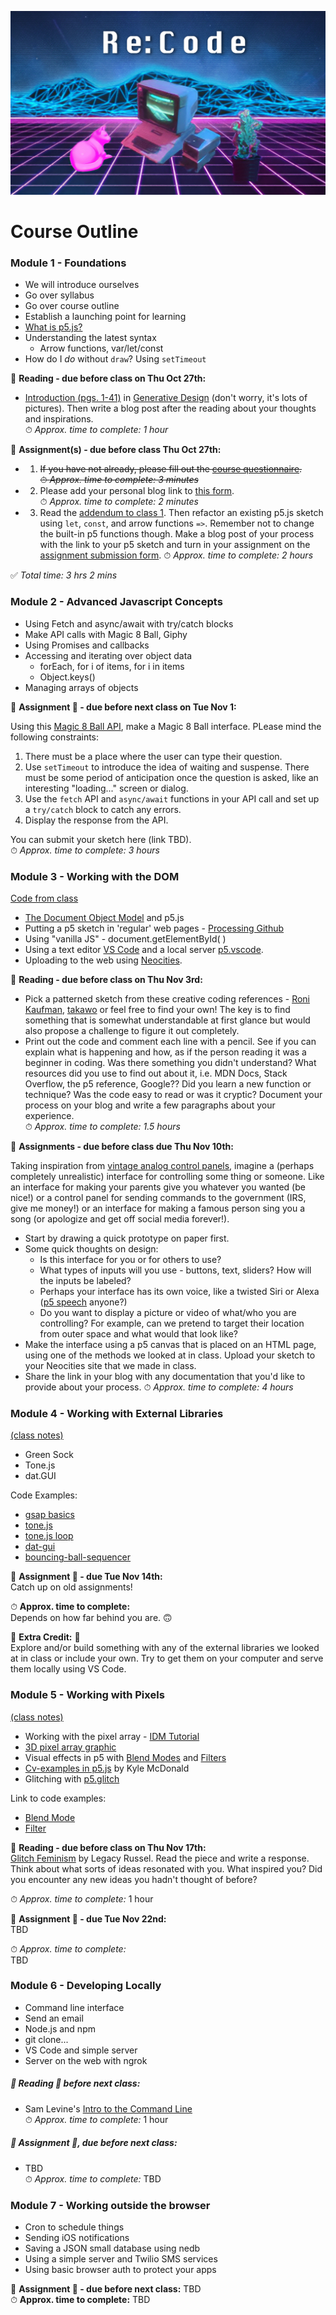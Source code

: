 ![An Apple II computer with external disk drives is set among a glowing-pink cat, who is lying down on the left, and a multi-colored succulent in a black pot on the right. There is a neon pink grid of perspective squares comprising the floor beneath and low-poly digitized mountain ranges in the background with neon blue trim lines. The words Re:Code are centered at the top in a large white font that is in a stylized digital form.](images/synthwave-wallpaper-neural-medium.jpg)

# <h>Course Outline</h>

### Module 1 - Foundations  
- We will introduce ourselves  
- Go over syllabus
- Go over course outline
- Establish a launching point for learning
- [What is p5.js?](https://creative-coding.decontextualize.com/first-steps/)
- Understanding the latest syntax 
    - Arrow functions, var/let/const
- How do I *do* without `draw`? Using `setTimeout`

📕 **Reading - due before class on Thu Oct 27th:**  
- [Introduction (pgs. 1-41)](./readings/Generative_Design-Introduction.pdf) in [Generative Design](./syllabus.md#textbooks) (don't worry, it's lots of pictures).  Then write a blog post after the reading about your thoughts and inspirations.  
⏱ *Approx. time to complete: 1 hour* 

📌 **Assignment(s) - due before class Thu Oct 27th:**    
- 1. ~~If you have not already, please fill out the [course questionnaire](https://forms.gle/SjubdbgUcNgnVY8g9).  
⏱ *Approx. time to complete: 3 minutes*~~

- 2. Please add your personal blog link to [this form](https://forms.gle/kw5Hh3EJVJwnMAf6A).  
⏱ *Approx. time to complete: 2 minutes*

- 3. Read the [addendum to class 1](./readings/addendum-class-1.md).  Then refactor an existing p5.js sketch using `let`, `const`, and arrow functions `=>`.  Remember not to change the built-in p5 functions though.  Make a blog post of your process with the link to your p5 sketch and turn in your assignment on the [assignment submission form](https://forms.gle/HDGNGaoMaxBRPr2e9).
⏱ *Approx. time to complete: 2 hours* 

✅ *Total time: 3 hrs 2 mins* 

### Module 2 - Advanced Javascript Concepts
- Using Fetch and async/await with try/catch blocks  
- Make API calls with Magic 8 Ball, Giphy
- Using Promises and callbacks 
- Accessing and iterating over object data
    - forEach, for i of items, for i in items
    - Object.keys()
- Managing arrays of objects

📌 **Assignment 📌 - due before next class on Tue Nov 1:**  

Using this [Magic 8 Ball API](https://8ball.delegator.com/), make a Magic 8 Ball interface.  PLease mind the following constraints:
1. There must be a place where the user can type their question.
2. Use `setTimeout` to introduce the idea of waiting and suspense.  There must be some period of anticipation once the question is asked, like an interesting "loading..." screen or dialog.  
3. Use the `fetch` API and `async/await` functions in your API call and set up a `try/catch` block to catch any errors.
4. Display the response from the API.

You can submit your sketch here (link TBD).  
⏱ *Approx. time to complete: 3 hours*  


### Module 3 - Working with the DOM
[Code from class](./modules/module-3-dom/index.html)

- [The Document Object Model](https://www.w3schools.com/js/js_htmldom.asp) and p5.js
- Putting a p5 sketch in 'regular' web pages - [Processing Github](https://github.com/processing/p5.js/wiki/Positioning-your-canvas) 
- Using "vanilla JS" - document.getElementById( )
- Using a text editor [VS Code](https://code.visualstudio.com/download) and a local server [p5.vscode](https://marketplace.visualstudio.com/items?itemName=samplavigne.p5-vscode).
- Uploading to the web using [Neocities](https://neocities.org/).

📕 **Reading - due before class on Thu Nov 3rd:**  
- Pick a patterned sketch from these creative coding references - [Roni Kaufman](https://openprocessing.org/user/184331), [takawo](https://openprocessing.org/user/6533?view=sketches&o=48) or feel free to find your own!  The key is to find something that is somewhat understandable at first glance but would also propose a challenge to figure it out completely.
- Print out the code and comment each line with a pencil. See if you can explain what is happening and how, as if the person reading it was a beginner in coding.  Was there something you didn't understand?  What resources did you use to find out about it, i.e. MDN Docs, Stack Overflow, the p5 reference, Google??  Did you learn a new function or technique?  Was the code easy to read or was it cryptic?  Document your process on your blog and write a few paragraphs about your experience.  
⏱ *Approx. time to complete: 1.5 hours* 

📌 **Assignments - due before class due Thu Nov 10th:**    

Taking inspiration from [vintage analog control panels](https://control--panel.com/image/154363919057), imagine a (perhaps completely unrealistic) interface for controlling some thing or someone. Like an interface for making your parents give you whatever you wanted (be nice!) or a control panel for sending commands to the government (IRS, give me money!) or an interface for making a famous person sing you a song (or apologize and get off social media forever!).  
- Start by drawing a quick prototype on paper first.
- Some quick thoughts on design: 
    - Is this interface for you or for others to use?
    - What types of inputs will you use - buttons, text, sliders?  How will the inputs be labeled?  
    - Perhaps your interface has its own voice, like a twisted Siri or Alexa ([p5 speech](https://idmnyu.github.io/p5.js-speech/) anyone?)  
    - Do you want to display a picture or video of what/who you are controlling?  For example, can we pretend to target their location from outer space and what would that look like?  
- Make the interface using a p5 canvas that is placed on an HTML page, using one of the methods we looked at in class. Upload your sketch to your Neocities site that we made in class.  
- Share the link in your blog with any documentation that you'd like to provide about your process.
⏱ *Approx. time to complete: 4 hours* 


### Module 4 - Working with External Libraries 
[(class notes)](./modules/module-4/module-4-external-libraries.html)

- Green Sock
- Tone.js 
- dat.GUI
 
Code Examples:
- [gsap basics](./modules/module-4/code/gsap/index.html)
- [tone.js](./modules/module-4/code/tone/index.html)
- [tone.js loop](./modules/module-4/code/tone-loop/index.html)
- [dat-gui](./modules/module-4/code/dat-gui/index.html)
- [bouncing-ball-sequencer](./modules/module-4/code/bouncing-ball-sequencer/index.html)

📌 **Assignment 📌 - due Tue Nov 14th:**  
Catch up on old assignments!   

⏱ **Approx. time to complete:**  
Depends on how far behind you are. 🙃 

👾 **Extra Credit:** 👾  
Explore and/or build something with any of the external libraries we looked at in class or include your own.  Try to get them on your computer and serve them locally using VS Code.  

### Module 5 - Working with Pixels 
[(class notes)](./modules/module-5/module-5-working-with-pixels)  
- Working with the pixel array - [IDM Tutorial](https://idmnyu.github.io/p5.js-image/)
- [3D pixel array graphic](https://my.spline.design/16x4pixeldensityrgba-4fa1ebb73d2828ebca6c7446f9ac31dc/)
- Visual effects in p5 with [Blend Modes](https://p5js.org/reference/#/p5/blendMode) and [Filters](https://p5js.org/reference/#/p5/filter) 
- [Cv-examples in p5.js](https://kylemcdonald.github.io/cv-examples/) by Kyle McDonald
- Glitching with [p5.glitch](https://github.com/ffd8/p5.glitch)

Link to code examples:  
- [Blend Mode](./modules/module-5/code/blend-mode/index.html)
- [Filter](./modules/module-5/code/filter-and-blend/index.html)

📕 **Reading - due before class on Thu Nov 17th:**  
[Glitch Feminism](https://www.legacyrussell.com/GLITCHFEMINISM) by Legacy Russel.  Read the piece and write a response.  Think about what sorts of ideas resonated with you.  What inspired you?  Did you encounter any new ideas you hadn't thought of before?  

⏱ *Approx. time to complete:* 1 hour

📌 **Assignment 📌 - due Tue Nov 22nd:**  
TBD  

⏱ *Approx. time to complete:*  
TBD


### Module 6 - Developing Locally
- Command line interface  
- Send an email  
- Node.js and npm
- git clone...
- VS Code and simple server
- Server on the web with ngrok  

##### 📕 Reading 📕 before next class: 
- Sam Levine's [Intro to the Command Line](https://scrapism.lav.io/intro-to-the-command-line/)  
⏱ *Approx. time to complete:* 1 hour  

##### 📌 Assignment 📌, due before next class:  
- TBD  
⏱ *Approx. time to complete:*  TBD


### Module 7 - Working outside the browser
- Cron to schedule things
- Sending iOS notifications
- Saving a JSON small database using nedb
- Using a simple server and Twilio SMS services
- Using basic browser auth to protect your apps  

📌 **Assignment 📌 - due before next class:** 
TBD  
⏱ **Approx. time to complete:** 
TBD  